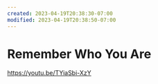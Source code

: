 ```yaml
---
created: 2023-04-19T20:38:30-07:00
modified: 2023-04-19T20:38:50-07:00
---
```


# Remember Who You Are

https://youtu.be/TYiaSbi-XzY
